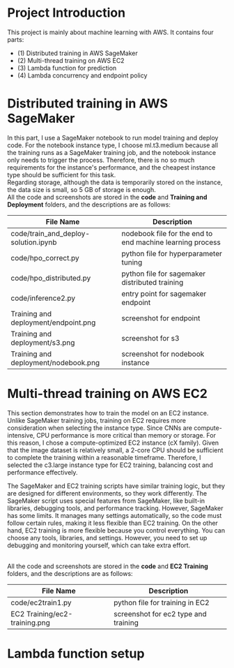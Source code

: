 # Project Introduction

This project is mainly about machine learning with AWS. It contains four parts:
 - (1) Distributed training in AWS SageMaker
 - (2) Multi-thread training on AWS EC2
 - (3) Lambda function for prediction
 - (4) Lambda concurrency and endpoint policy

# Distributed training in AWS SageMaker

In this part, I use a SageMaker notebook to run model training and deploy code. For the notebook instance type, I choose ml.t3.medium because all the training runs as a SageMaker training job, and the notebook instance only needs to trigger the process. Therefore, there is no so much requirements for the instance's performance, and the cheapest instance type should be sufficient for this task.<br/>
Regarding storage, although the data is temporarily stored on the instance, the data size is small, so 5 GB of storage is enough.<br/>
All the code and screenshots are stored in the **code** and **Training and Deployment** folders, and the descriptions are as follows:

| File Name | Description |
| --------- | ----------- |
| code/train_and_deploy-solution.ipynb | nodebook file for the end to end machine learning process |
| code/hpo_correct.py | python file for hyperparameter tuning |
| code/hpo_distributed.py | python file for sagemaker distributed training |
| code/inference2.py | entry point for sagemaker endpoint |
| Training and deployment/endpoint.png | screenshot for endpoint |
| Training and deployment/s3.png | screenshot for s3 |
| Training and deployment/nodebook.png | screenshot for nodebook instance |

# Multi-thread training on AWS EC2

This section demonstrates how to train the model on an EC2 instance. Unlike SageMaker training jobs, training on EC2 requires more consideration when selecting the instance type. Since CNNs are compute-intensive, CPU performance is more critical than memory or storage.
For this reason, I chose a compute-optimized EC2 instance (cX family). Given that the image dataset is relatively small, a 2-core CPU should be sufficient to complete the training within a reasonable timeframe. Therefore, I selected the c3.large instance type for EC2 training, balancing cost and performance effectively.

The SageMaker and EC2 training scripts have similar training logic, but they are designed for different environments, so they work differently.
The SageMaker script uses special features from SageMaker, like built-in libraries, debugging tools, and performance tracking. However, SageMaker has some limits. It manages many settings automatically, so the code must follow certain rules, making it less flexible than EC2 training.
On the other hand, EC2 training is more flexible because you control everything. You can choose any tools, libraries, and settings. However, you need to set up debugging and monitoring yourself, which can take extra effort.<br/><br/>

All the code and screenshots are stored in the **code** and **EC2 Training** folders, and the descriptions are as follows:

| File Name | Description |
| --------- | ----------- |
| code/ec2train1.py | python file for training in EC2 |
| EC2 Training/ec2-training.png | screenshot for ec2 type and training |

# Lambda function setup






